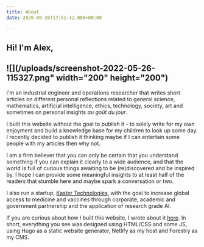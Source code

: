 ```yaml
---
title: About
date: 2020-08-26T17:51:42.000+00:00

---
```

## **Hi! I'm Alex,**

## ![](/uploads/screenshot-2022-05-26-115327.png" width="200" height="200")


I'm an industrial engineer and operations researcher that writes short articles on different personal reflections related to general science, mathematics, artificial intelligence, ethics, technology, society, art and sometimes on personal insights _au goût du jour_.

I built this website without the goal to publish it - to solely write for my own enjoyment and build a knowledge base for my children to look up some day. I recently decided to publish it thinking maybe if I can entertain some people with my articles then why not.

I am a firm believer that you can only be certain that you understand something if you can explain it clearly to a wide audience, and that the world is full of curious things awaiting to be (re)discovered and be inspired by. I hope I can provide some meaningful insights to at least half of the readers that stumble here and maybe spark a conversation or two.

I also run a startup, [Kaster Technologies](kaster.ca "kaster"), with the goal to increase global access to medicine and vaccines through corporate, academic and government partnership and the application of research grade AI.

If you are curious about how I built this website, I wrote about it [here](./posts/aboutthiswebsite). In short, everything you see was designed using HTML/CSS and some JS, using Hugo as a static website generator, Netlify as my host and Forestry as my CMS.